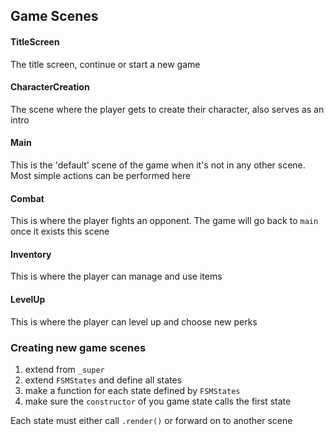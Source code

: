 ## Game Scenes

#### TitleScreen

The title screen, continue or start a new game

#### CharacterCreation

The scene where the player gets to create their character, also serves as an intro

#### Main

This is the 'default' scene of the game when it's not in any other scene.
Most simple actions can be performed here

#### Combat

This is where the player fights an opponent. The game will go back to `main` once it exists this scene

#### Inventory

This is where the player can manage and use items

#### LevelUp

This is where the player can level up and choose new perks

### Creating new game scenes

1. extend from `_super`
2. extend `FSMStates` and define all states
3. make a function for each state defined by `FSMStates`
4. make sure the `constructor` of you game state calls the first state

Each state must either call `.render()` or forward on to another scene
